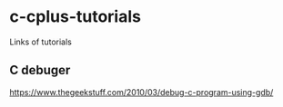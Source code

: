 # c-cplus-tutorials
Links of tutorials
## C debuger
https://www.thegeekstuff.com/2010/03/debug-c-program-using-gdb/
